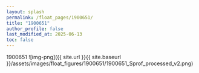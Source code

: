 ```yaml
---
layout: splash
permalink: /float_pages/1900651/
title: "1900651"
author_profile: false
last_modified_at: 2025-06-13
toc: false
---
```

 
1900651
![img-png]({{ site.url }}{{ site.baseurl }}/assets/images/float_figures/1900651/1900651_Sprof_processed_v2.png)